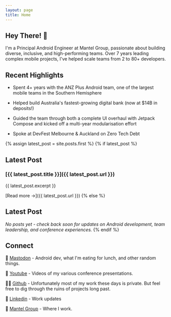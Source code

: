 ```yaml
---
layout: page
title: Home
---
```


## Hey There! 👋

I'm a Principal Android Engineer at Mantel Group, passionate about building diverse, inclusive, and high-performing teams. Over 7 years leading complex mobile projects, I've helped scale teams from 2 to 80+ developers.

## Recent Highlights

- Spent 4+ years with the ANZ Plus Android team, one of the largest mobile teams in the Southern Hemisphere
- Helped build Australia's fastest-growing digital bank (now at $14B in deposits!)

- Guided the team through both a complete UI overhaul with Jetpack Compose and kicked off a multi-year modularisation effort

- Spoke at DevFest Melbourne & Auckland on Zero Tech Debt

{% assign latest_post = site.posts.first %}
{% if latest_post %}
## Latest Post

### [{{ latest_post.title }}]({{ latest_post.url }})

{{ latest_post.excerpt }}

[Read more →]({{ latest_post.url }})
{% else %}
## Latest Post

*No posts yet - check back soon for updates on Android development, team leadership, and conference experiences.*
{% endif %}

## Connect

🐥 [Mastodon](https://aus.social/@lukesleeman) - Android dev, what I'm eating for lunch, and other random things.

🎥 [Youtube](https://www.youtube.com/channel/UCyP8OUdghOYrKz2jRok_Dxw) - Videos of my various conference presentations.

🧑‍💻 [Github](https://github.com/lukesleeman) - Unfortunately most of my work these days is private. But feel free to dig through the ruins of projects long past.

🔗 [Linkedin](https://www.linkedin.com/in/luke-sleeman-b2b51060) - Work updates

💼 [Mantel Group](https://www.mantelgroup.com.au/) - Where I work.
